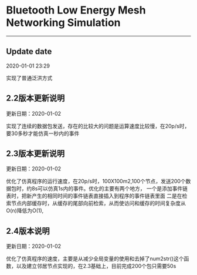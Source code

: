 # Bluetooth Low Energy Mesh Networking Simulation

---

## Update date

2020-01-01 23:29

实现了普通泛洪方式

## 2.2版本更新说明

更新日期：2020-01-02

实现了连续的数据包发送，存在的比较大的问题是运算速度比较慢，在20p/s时，要30多秒才能仿真一秒内的事件

## 2.3版本更新说明

更新日期：2020-01-02

优化了仿真程序的运行速度，在20p/s时，100X100m2,100个节点，发送200个数据包时，约8s可以仿真1s内的事件。优化的主要有两个地方，
一个是添加事件链表时，把新产生的相同时间的事件链表直接插入到程序的事件链表里面
二是在检索节点内部缓存时，从缓存的尾部向前检索，从而使访问和缓存的时间复杂度从O(n)降低为O(1),

## 2.4版本说明

更新日期：2020-01-02

优化了仿真程序的速度，主要是从减少全局变量的使用和去掉了num2str()这个函数，以及建立邻居节点实现的，在2.3基础上，目前完成200个包只需要50s
